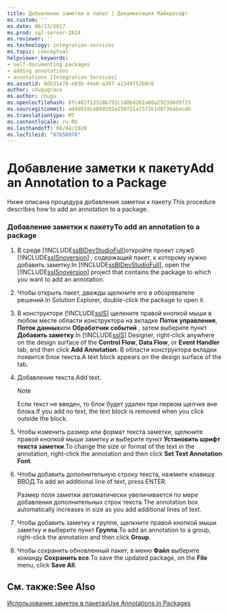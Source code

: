 ```yaml
---
title: Добавление заметки в пакет | Документация Майкрософт
ms.custom: ''
ms.date: 06/13/2017
ms.prod: sql-server-2014
ms.reviewer: ''
ms.technology: integration-services
ms.topic: conceptual
helpviewer_keywords:
- self-documenting packages
- adding annotations
- annotations [Integration Services]
ms.assetid: 8db31e78-e03b-44e6-a307-a1349f52b0c6
author: chugugrace
ms.author: chugu
ms.openlocfilehash: 8fc482f12328b792c1d0b4262a88a292398d9715
ms.sourcegitcommit: ad4d92dce894592a259721a1571b1d8736abacdb
ms.translationtype: MT
ms.contentlocale: ru-RU
ms.lasthandoff: 08/04/2020
ms.locfileid: "87658976"
---
```

# <a name="add-an-annotation-to-a-package"></a><span data-ttu-id="cbda8-102">Добавление заметки к пакету</span><span class="sxs-lookup"><span data-stu-id="cbda8-102">Add an Annotation to a Package</span></span>
  <span data-ttu-id="cbda8-103">Ниже описана процедура добавления заметки к пакету.</span><span class="sxs-lookup"><span data-stu-id="cbda8-103">This procedure describes how to add an annotation to a package.</span></span>  
  
### <a name="to-add-an-annotation-to-a-package"></a><span data-ttu-id="cbda8-104">Добавление заметки к пакету</span><span class="sxs-lookup"><span data-stu-id="cbda8-104">To add an annotation to a package</span></span>  
  
1.  <span data-ttu-id="cbda8-105">В среде [!INCLUDE[ssBIDevStudioFull](../includes/ssbidevstudiofull-md.md)]откройте проект служб [!INCLUDE[ssISnoversion](../includes/ssisnoversion-md.md)] , содержащий пакет, к которому нужно добавить заметку.</span><span class="sxs-lookup"><span data-stu-id="cbda8-105">In [!INCLUDE[ssBIDevStudioFull](../includes/ssbidevstudiofull-md.md)], open the [!INCLUDE[ssISnoversion](../includes/ssisnoversion-md.md)] project that contains the package to which you want to add an annotation.</span></span>  
  
2.  <span data-ttu-id="cbda8-106">Чтобы открыть пакет, дважды щелкните его в обозревателе решений.</span><span class="sxs-lookup"><span data-stu-id="cbda8-106">In Solution Explorer, double-click the package to open it.</span></span>  
  
3.  <span data-ttu-id="cbda8-107">В конструкторе [!INCLUDE[ssIS](../includes/ssis-md.md)] щелкните правой кнопкой мыши в любом месте области конструктора на вкладке **Поток управления**, **Поток данных**или **Обработчик событий** , затем выберите пункт **Добавить заметку**.</span><span class="sxs-lookup"><span data-stu-id="cbda8-107">In [!INCLUDE[ssIS](../includes/ssis-md.md)] Designer, right-click anywhere on the design surface of the **Control Flow**, **Data Flow**, or **Event Handler** tab, and then click **Add Annotation**.</span></span> <span data-ttu-id="cbda8-108">В области конструктора вкладки появится блок текста.</span><span class="sxs-lookup"><span data-stu-id="cbda8-108">A text block appears on the design surface of the tab.</span></span>  
  
4.  <span data-ttu-id="cbda8-109">Добавление текста.</span><span class="sxs-lookup"><span data-stu-id="cbda8-109">Add text.</span></span>  
  
    > [!NOTE]  
    >  <span data-ttu-id="cbda8-110">Если текст не введен, то блок будет удален при первом щелчке вне блока.</span><span class="sxs-lookup"><span data-stu-id="cbda8-110">If you add no text, the text block is removed when you click outside the block.</span></span>  
  
5.  <span data-ttu-id="cbda8-111">Чтобы изменить размер или формат текста заметки, щелкните правой кнопкой мыши заметку и выберите пункт **Установить шрифт текста заметки**.</span><span class="sxs-lookup"><span data-stu-id="cbda8-111">To change the size or format of the text in the annotation, right-click the annotation and then click **Set Text Annotation Font**.</span></span>  
  
6.  <span data-ttu-id="cbda8-112">Чтобы добавить дополнительную строку текста, нажмите клавишу ВВОД.</span><span class="sxs-lookup"><span data-stu-id="cbda8-112">To add an additional line of text, press ENTER.</span></span>  
  
     <span data-ttu-id="cbda8-113">Размер поля заметки автоматически увеличивается по мере добавления дополнительных строк текста.</span><span class="sxs-lookup"><span data-stu-id="cbda8-113">The annotation box automatically increases in size as you add additional lines of text.</span></span>  
  
7.  <span data-ttu-id="cbda8-114">Чтобы добавить заметку к группе, щелкните правой кнопкой мыши заметку и выберите пункт **Группа**.</span><span class="sxs-lookup"><span data-stu-id="cbda8-114">To add an annotation to a group, right-click the annotation and then click **Group**.</span></span>  
  
8.  <span data-ttu-id="cbda8-115">Чтобы сохранить обновленный пакет, в меню **Файл** выберите команду **Сохранить все**.</span><span class="sxs-lookup"><span data-stu-id="cbda8-115">To save the updated package, on the **File** menu, click **Save All**.</span></span>  
  
## <a name="see-also"></a><span data-ttu-id="cbda8-116">См. также:</span><span class="sxs-lookup"><span data-stu-id="cbda8-116">See Also</span></span>  
 [<span data-ttu-id="cbda8-117">Использование заметок в пакетах</span><span class="sxs-lookup"><span data-stu-id="cbda8-117">Use Annotations in Packages</span></span>](use-annotations-in-packages.md)  
  
  
